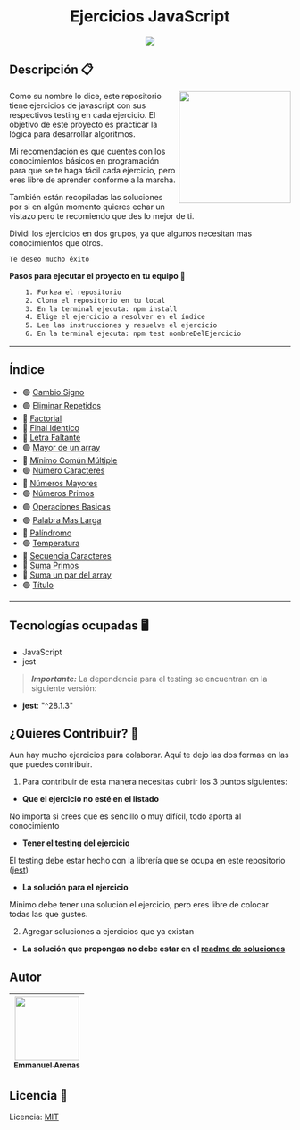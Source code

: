 <h1 align="center">Ejercicios JavaScript</h1>

<p align="center">
   <img src="https://img.shields.io/badge/License-MIT-green">
</p>

## Descripción 📋

<img align='right' height="200" src="https://user-images.githubusercontent.com/15266097/183833511-8b582f64-d0e2-4b9c-ba33-cb8be8e8fb6a.png" />

Como su nombre lo dice, este repositorio tiene ejercicios de javascript con sus respectivos testing en cada ejercicio. El objetivo de este proyecto es practicar la lógica para desarrollar algoritmos.

Mi recomendación es que cuentes con los conocimientos básicos en programación para que se te haga fácil cada ejercicio, pero eres libre de aprender conforme a la marcha.

También están recopiladas las soluciones por si en algún momento quieres echar un vistazo pero te recomiendo que des lo mejor de ti.

Dividi los ejercicios en dos grupos, ya que algunos necesitan mas conocimientos que otros.

`Te deseo mucho éxito`

**Pasos para ejecutar el proyecto en tu equipo 🔧**

```txt
    1. Forkea el repositorio
    2. Clona el repositorio en tu local
    3. En la terminal ejecuta: npm install
    4. Elige el ejercicio a resolver en el índice
    5. Lee las instrucciones y resuelve el ejercicio
    6. En la terminal ejecuta: npm test nombreDelEjercicio
```

---

## Índice

- 🟢 [Cambio Signo](./src/ejercicios/cambio-signo/cambio_signo.js)
- 🟢 [Eliminar Repetidos](./src/ejercicios/elimina-repetidos/elimina_repetidos.js)
- 🔴 [Factorial](./src/ejercicios/factorial/factorial.js)
- 🔴 [Final Identico](./src/ejercicios/final-identico/final_identico.js)
- 🔴 [Letra Faltante](./src/ejercicios/letra-faltante/letra_faltante.js)
- 🟢 [Mayor de un array](./src/ejercicios/mayor-de-un-array/mayor_de_un_array.js)
- 🔴 [Mínimo Común Múltiple](./src/ejercicios/mcm/mcm.js)
- 🟢 [Número Caracteres](./src/ejercicios/num-caracteres/num_caracteres.js)
- 🔴 [Números Mayores](./src/ejercicios/numeros-mayores/num_mayores.js)
- 🟢 [Números Primos](./src/ejercicios/numeros-primos/num_primos.js)
- 🟢 [Operaciones Basicas](./src/ejercicios/operaciones-basicas/basicas.js)
- 🟢 [Palabra Mas Larga](./src/ejercicios/palabra-mas-larga/palabra.js)
- 🔴 [Palíndromo](./src/ejercicios/palindromo/palindromo.js)
- 🟢 [Temperatura](./src/ejercicios/temperatura/temperatura.js)
- 🔴 [Secuencia Caracteres](./src/ejercicios/secuencia-caracteres/secuencia.js)
- 🔴 [Suma Primos](./src/ejercicios/suma-primos/suma_primos.js)
- 🔴 [Suma un par del array](./src/ejercicios/suma-array/suma_array.js)
- 🟢 [Título](./src/ejercicios/titulo/titulo.js)

---

## Tecnologías ocupadas 🖥

- JavaScript
- jest

> **_Importante:_** La dependencia para el testing se encuentran en la siguiente versión:

- **jest**: "^28.1.3"

## ¿Quieres Contribuir? 🤝

Aun hay mucho ejercicios para colaborar. Aquí te dejo las dos formas en las que puedes contribuir.

1. Para contribuir de esta manera necesitas cubrir los 3 puntos siguientes:

- **Que el ejercicio no esté en el listado**

No importa si crees que es sencillo o muy difícil, todo aporta al conocimiento

- **Tener el testing del ejercicio**

El testing debe estar hecho con la librería que se ocupa en este repositorio ([jest](#tecnologías-ocupadas-🖥))

- **La solución para el ejercicio**

Minimo debe tener una solución el ejercicio, pero eres libre de colocar todas las que gustes.

2. Agregar soluciones a ejercicios que ya existan

- **La solución que propongas no debe estar en el [readme de soluciones](./src/soluciones/README.md)**

## Autor

| [<img src="https://user-images.githubusercontent.com/15266097/186324804-11517757-4f94-4a12-a975-d21800dca11b.png" width=115><br><sub>Emmanuel Arenas</sub>](https://github.com/EmmanuelArenas) |
| :--------------------------------------------------------------------------------------------------------------------------------------------------------------------------------------------: |

## Licencia 📄

Licencia: [MIT](License)
